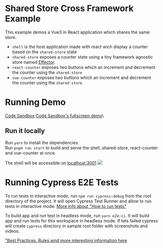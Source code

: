 # Shared Store Cross Framework Example

This example demos a Vue3 in React application which shares the same store.

- `shell` is the host application made with react wich display a counter based on the `shared-store` state
- `shared-store` exposes a counter state using a tiny framework agnostic store named [Effector](https://effector.dev/).
- `react-counter` exposes two buttons which an increment and decrement the counter using the `shared-store`
- `vue-counter` exposes two buttons which an increment and decrement the counter using the `shared-store`

# Running Demo

[Code Sandbox](https://codesandbox.io/s/module-federation-shared-store-cross-framework-o4o8w8)
[Code Sandbox's fullscreen demo](https://o4o8w8.sse.codesandbox.io/)\

## Run it locally

Run `yarn` to install the dependencies.\
Run `pnpm run start` to build and serve the shell, shared-store, react-counter and vue-counter at once.

The shell will be accessible on [localhost:3001](http://localhost:3001/)
<img src="https://ssl.google-analytics.com/collect?v=1&t=event&ec=email&ea=open&t=event&tid=UA-120967034-1&z=1589682154&cid=ae045149-9d17-0367-bbb0-11c41d92b411&dt=ModuleFederationExamples&dp=/email/SharedStoreCrossFramework">

# Running Cypress E2E Tests

To run tests in interactive mode, run  `npm run cypress:debug` from the root directory of the project. It will open Cypress Test Runner and allow to run tests in interactive mode. [More info about "How to run tests"](../../cypress/README.md#how-to-run-tests)

To build app and run test in headless mode, run `yarn e2e:ci`. It will build app and run tests for this workspace in headless mode. If tets failed cypress will create `cypress` directory in sample root folder with screenshots and videos.

["Best Practices, Rules amd more interesting information here](../../cypress/README.md)
